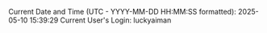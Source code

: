 Current Date and Time (UTC - YYYY-MM-DD HH:MM:SS formatted): 2025-05-10 15:39:29
Current User's Login: luckyaiman
